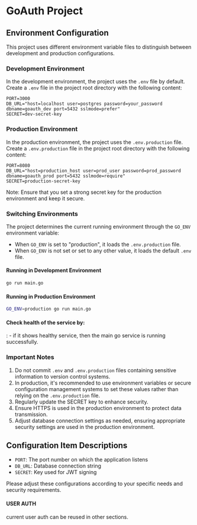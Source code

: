 # GoAuth Project

## Environment Configuration

This project uses different environment variable files to distinguish between development and production configurations.

### Development Environment

In the development environment, the project uses the `.env` file by default. Create a `.env` file in the project root directory with the following content:

```
PORT=3000
DB_URL="host=localhost user=postgres password=your_password dbname=goauth_dev port=5432 sslmode=prefer"
SECRET=dev-secret-key
```

### Production Environment

In the production environment, the project uses the `.env.production` file. Create a `.env.production` file in the project root directory with the following content:

```
PORT=8080
DB_URL="host=production_host user=prod_user password=prod_password dbname=goauth_prod port=5432 sslmode=require"
SECRET=production-secret-key
```

Note: Ensure that you set a strong secret key for the production environment and keep it secure.

### Switching Environments

The project determines the current running environment through the `GO_ENV` environment variable:

- When `GO_ENV` is set to "production", it loads the `.env.production` file.
- When `GO_ENV` is not set or set to any other value, it loads the default `.env` file.

#### Running in Development Environment

```bash
go run main.go
```

#### Running in Production Environment

```bash
GO_ENV=production go run main.go
```
#### Check health of the service by:
<ip>:<port> - if it shows healthy service, then the main go service is running successfully. 



### Important Notes

1. Do not commit `.env` and `.env.production` files containing sensitive information to version control systems.
2. In production, it's recommended to use environment variables or secure configuration management systems to set these values rather than relying on the `.env.production` file.
3. Regularly update the SECRET key to enhance security.
4. Ensure HTTPS is used in the production environment to protect data transmission.
5. Adjust database connection settings as needed, ensuring appropriate security settings are used in the production environment.

## Configuration Item Descriptions

- `PORT`: The port number on which the application listens
- `DB_URL`: Database connection string
- `SECRET`: Key used for JWT signing

Please adjust these configurations according to your specific needs and security requirements.



#### USER AUTH
current user auth can be reused in other sections.